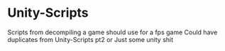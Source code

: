 # Unity-Scripts 
Scripts from decompiling a game should use for a fps game
Could have duplicates from Unity-Scripts pt2 or Just some unity shit
